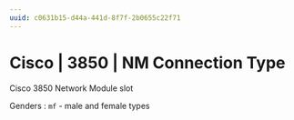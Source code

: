 ```yaml
---
uuid: c0631b15-d44a-441d-8f7f-2b0655c22f71
---
```

# Cisco | 3850 | NM Connection Type

Cisco 3850 Network Module slot

Genders
: `mf` - male and female types
